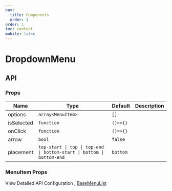```yaml
---
nav:
  title: Components
  order: 1
order: 1
toc: content
mobile: false
---
```


# DropdownMenu

<code src="./examples/menu-dropdown" ></code>

## API

### Props

| Name       | Type                                                                  | Default  | Description |
| ---------- | --------------------------------------------------------------------- | -------- | ----------- |
| options    | `array<MenuItem>`                                                     | `[]`     |             |
| isSelected | `function`                                                            | `()=>{}` |             |
| onClick    | `function`                                                            | `()=>{}` |             |
| arrow      | `bool`                                                                | `false`  |             |
| placement  | `top-start \| top \| top-end \| bottom-start \| bottom \| bottom-end` | `bottom` |             |

### MenuItem Props

View Detailed API Configuration , [BaseMenuList](./menu-list)
